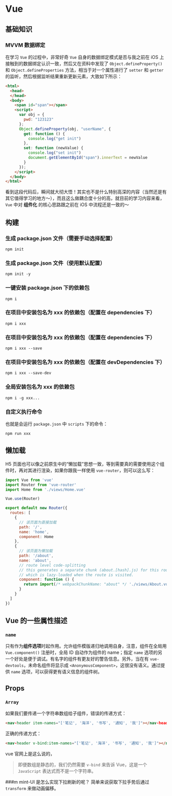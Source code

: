 # Vue
## 基础知识
### MVVM 数据绑定
在学习 `Vue` 的过程中，非常好奇 `Vue` 自身的数据绑定模式是否与我之前在 iOS 上接触到的数据绑定认识一致，然后又在资料中发现了 `Object.defineProperty()` 和 `Object.defineProperties` 方法，相当于对一个属性进行了 `setter` 和 `getter` 的监听，然后根据监听结果重新更新元素，大致如下所示：

```html
<html>
  <head>
  </head>
  <body>
    <span id="span"></span>
    <script>
      var obj = {
        pwd: "123123"
      };
      Object.defineProperty(obj, "userName", {
        get: function () {
          console.log("get init")
        },
        set: function (newValue) {
          console.log("set init")
          document.getElementById("span").innerText = newValue
        }
      });
    </script>
  </body>
</html>
```

看到这段代码后，瞬间就大彻大悟！其实也不是什么特别高深的内容（当然还是有其它值得学习的地方～），而且这么做耦合度十分的高，就目前的学习内容来看，`Vue` 中对 **组件化** 的核心思路跟之前在 iOS 中流程还是一致的～

## 构建
### 生成 package.json 文件（需要手动选择配置）
`npm init`

### 生成 package.json 文件（使用默认配置）
`npm init -y`

### 一键安装 package.json 下的依赖包
`npm i`

### 在项目中安装包名为 xxx 的依赖包（配置在 dependencies 下）
`npm i xxx`

### 在项目中安装包名为 xxx 的依赖包（配置在 dependencies 下）
`npm i xxx --save`

### 在项目中安装包名为 xxx 的依赖包（配置在 devDependencies 下）
`npm i xxx --save-dev`

### 全局安装包名为 xxx 的依赖包
`npm i -g xxx...`

### 自定义执行命令
也就是会运行 `package.json` 中 `scripts` 下的命令：
```shell
npm run xxx
```

## 懒加载
H5 页面也可以像之前原生中的“懒加载”思想一致，等到需要真的需要使用这个组件时，再对其进行渲染，如果你跟我一样使用 `vue-router`，则可以这么写： 

```js
import Vue from 'vue'
import Router from 'vue-router'
import Home from './views/Home.vue'

Vue.use(Router)

export default new Router({
  routes: [
    {
      // 该页面为直接加载
      path: '/',
      name: 'home',
      component: Home
    },
    {
      // 该页面为懒加载
      path: '/about',
      name: 'about',
      // route level code-splitting
      // this generates a separate chunk (about.[hash].js) for this route
      // which is lazy-loaded when the route is visited.
      component: function () {
        return import(/* webpackChunkName: "about" */ './views/About.vue')
      }
    }
  ]
})
```

## Vue 的一些属性描述
### `name`
只有作为**组件选项**时起作用。允许组件模版递归地调用自身，注意，组件在全局用 `Vue.component()` 注册时，全局 ID 自动作为组件的 name；指定 `name` 选项的另一个好处是便于调试。有名字的组件有更友好的警告信息。另外，当在有 `vue-devtools`，未命名组件将显示成 `<AnonymousComponent>`，这很没有语义。通过提供 `name` 选项，可以获得更有语义信息的组件树。

## Props
### `Array`
如果我们要传递一个字符串数组给子组件，错误的传递方式：

```html
<nav-header item-names="['笔记', '海洋', '书写', '通知', '我']"></nav-header>
```

正确的传递方式：

```html
<nav-header v-bind:item-names="['笔记', '海洋', '书写', '通知', '我']"></nav-header>
```

vue 官网上是这么说的，
> 即便数组是静态的，我们仍然需要 `v-bind` 来告诉 Vue，这是一个 `JavaScript` 表达式而不是一个字符串。

###m mint-UI 是怎么实现下拉刷新的呢？
简单来说获取下拉手势后通过 `transform` 来做动画偏移。